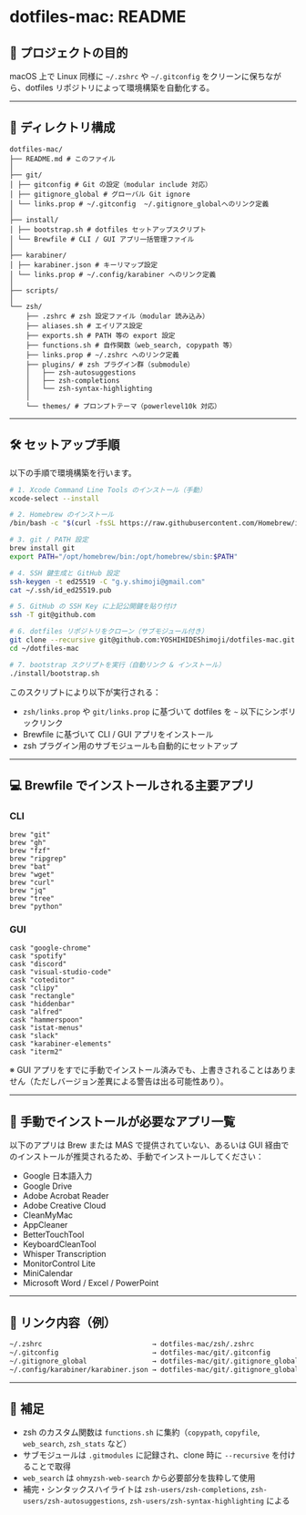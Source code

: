 # dotfiles-mac: README

## 🔧 プロジェクトの目的

macOS 上で Linux 同様に `~/.zshrc` や `~/.gitconfig` をクリーンに保ちながら、dotfiles リポジトリによって環境構築を自動化する。

---

## 📁 ディレクトリ構成

```
dotfiles-mac/
├── README.md # このファイル
│
├── git/
│ ├── gitconfig # Git の設定（modular include 対応）
│ ├── gitignore_global # グローバル Git ignore
│ └── links.prop # ~/.gitconfig  ~/.gitignore_globalへのリンク定義
│
├── install/
│ ├── bootstrap.sh # dotfiles セットアップスクリプト
│ └── Brewfile # CLI / GUI アプリ一括管理ファイル
│
├── karabiner/
│ ├── karabiner.json # キーリマップ設定
│ └── links.prop # ~/.config/karabiner へのリンク定義
│
├── scripts/
│
└── zsh/
    ├── .zshrc # zsh 設定ファイル（modular 読み込み）
    ├── aliases.sh # エイリアス設定
    ├── exports.sh # PATH 等の export 設定
    ├── functions.sh # 自作関数（web_search, copypath 等）
    ├── links.prop # ~/.zshrc へのリンク定義
    ├── plugins/ # zsh プラグイン群（submodule）
    │   ├── zsh-autosuggestions
    │   ├── zsh-completions
    │   └── zsh-syntax-highlighting
    │
    └── themes/ # プロンプトテーマ（powerlevel10k 対応）
```

---

## 🛠 セットアップ手順

以下の手順で環境構築を行います。

```zsh
# 1. Xcode Command Line Tools のインストール（手動）
xcode-select --install

# 2. Homebrew のインストール
/bin/bash -c "$(curl -fsSL https://raw.githubusercontent.com/Homebrew/install/HEAD/install.sh)"

# 3. git / PATH 設定
brew install git
export PATH="/opt/homebrew/bin:/opt/homebrew/sbin:$PATH"

# 4. SSH 鍵生成と GitHub 設定
ssh-keygen -t ed25519 -C "g.y.shimoji@gmail.com"
cat ~/.ssh/id_ed25519.pub

# 5. GitHub の SSH Key に上記公開鍵を貼り付け
ssh -T git@github.com 

# 6. dotfiles リポジトリをクローン（サブモジュール付き）
git clone --recursive git@github.com:YOSHIHIDEShimoji/dotfiles-mac.git ~/dotfiles-mac
cd ~/dotfiles-mac

# 7. bootstrap スクリプトを実行（自動リンク & インストール）
./install/bootstrap.sh
```

このスクリプトにより以下が実行される：

* `zsh/links.prop` や `git/links.prop` に基づいて dotfiles を `~` 以下にシンボリックリンク
* Brewfile に基づいて CLI / GUI アプリをインストール
* zsh プラグイン用のサブモジュールも自動的にセットアップ

---

## 💻 Brewfile でインストールされる主要アプリ

### CLI

```brewfile
brew "git"
brew "gh"
brew "fzf"
brew "ripgrep"
brew "bat"
brew "wget"
brew "curl"
brew "jq"
brew "tree"
brew "python"
```

### GUI

```brewfile
cask "google-chrome"
cask "spotify"
cask "discord"
cask "visual-studio-code"
cask "coteditor"
cask "clipy"
cask "rectangle"
cask "hiddenbar"
cask "alfred"
cask "hammerspoon"
cask "istat-menus"
cask "slack"
cask "karabiner-elements"
cask "iterm2"
```

※ GUI アプリをすでに手動でインストール済みでも、上書きされることはありません（ただしバージョン差異による警告は出る可能性あり）。

---

## 🧩 手動でインストールが必要なアプリ一覧

以下のアプリは Brew または MAS で提供されていない、あるいは GUI 経由でのインストールが推奨されるため、手動でインストールしてください：

* Google 日本語入力
* Google Drive
* Adobe Acrobat Reader
* Adobe Creative Cloud
* CleanMyMac
* AppCleaner
* BetterTouchTool
* KeyboardCleanTool
* Whisper Transcription
* MonitorControl Lite
* MiniCalendar
* Microsoft Word / Excel / PowerPoint

---

## 🔗 リンク内容（例）

```sh
~/.zshrc                           → dotfiles-mac/zsh/.zshrc
~/.gitconfig                       → dotfiles-mac/git/.gitconfig
~/.gitignore_global                → dotfiles-mac/git/.gitignore_global
~/.config/karabiner/karabiner.json → dotfiles-mac/git/.gitignore_global
```

---

## 🧠 補足

* zsh のカスタム関数は `functions.sh` に集約（`copypath`, `copyfile`, `web_search`, `zsh_stats` など）
* サブモジュールは `.gitmodules` に記録され、clone 時に `--recursive` を付けることで取得
* `web_search` は `ohmyzsh-web-search` から必要部分を抜粋して使用
* 補完・シンタックスハイライトは `zsh-users/zsh-completions`, `zsh-users/zsh-autosuggestions`, `zsh-users/zsh-syntax-highlighting` による
